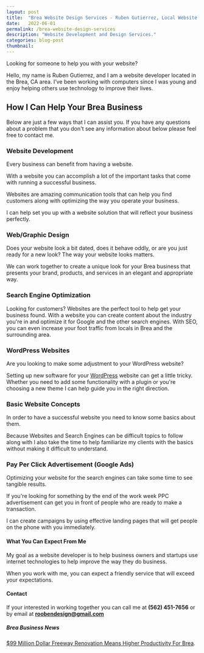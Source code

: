 ```yaml
---
layout: post
title:  "Brea Website Design Services - Ruben Gutierrez, Local Website Designer"
date:   2022-06-01
permalink: /brea-website-design-services
description: "Website Development and Design Services."
categories: blog-post
thumbnail: 
---
```

Looking for someone to help you with your website?

Hello, my name is Ruben Gutierrez, and I am a website developer located in the Brea, CA area. I’ve been working with computers since I was young and enjoy helping others use technology to improve their lives.  

## How I Can Help Your Brea Business
Below are just a few ways that I can assist you. If you have any questions about a problem that you don't see any information about below please feel free to contact me. 

### Website Development
Every business can benefit from having a website.

With a website you can accomplish a lot of the important tasks that come with running a successful business.

Websites are amazing communication tools that can help you find customers along with optimizing the way you operate your business.

I can help set you up with a website solution that will reflect your business perfectly.

### Web/Graphic Design
Does your website look a bit dated, does it behave oddly, or are you just ready for a new look? The way your website looks matters. 

We can work together to create a unique look for your Brea business that presents your brand, products, and services in an elegant and appropriate way.

### Search Engine Optimization 
Looking for customers? Websites are the perfect tool to help get your business found.  With a website you can create content about the industry you're in and optimize it for Google and the other search engines.  With SEO, you can even increase your foot traffic from locals in Brea and the surrounding area.

### WordPress Websites
Are you looking to make some adjustment to your WordPress website?

Setting up new software for your [WordPress](https://rooben.design/what-is-wordpress-why-your-first-website-should-be-a-wordpress-website) website can get a little tricky.  Whether you need to add some functionality with a plugin or you're choosing a new theme I can help guide you in the right direction. 

### Basic Website Concepts
In order to have a successful website you need to know some basics about them.

Because Websites and Search Engines can be difficult topics to follow along with I also take the time to help familiarize my clients with the basics without making it difficult to understand.

### Pay Per Click Advertisement (Google Ads)
Optimizing your website for the search engines can take some time to see tangible results.  

If you're looking for something by the end of the work week PPC advertisement can get you in front of people who are ready to make a transaction.

I can create campaigns by using effective landing pages that will get people on the phone with you immediately.

#### What You Can Expect From Me
My goal as a website developer is to help business owners and startups use internet technologies to help improve the way they do business. 

When you work with me, you can expect a friendly service that will exceed your expectations.

#### Contact
If your interested in working together you can call me at **(562) 451-7656** or by email at **roobendesign@gmail.com**

##### Brea Business News
[$99 Million Dollar Freeway Renovation Means Higher Productivity For Brea](https://rooben.design/brea-gets-better-freeway-access-is-your-business-ready-for-increase-in-foot-traffic).

